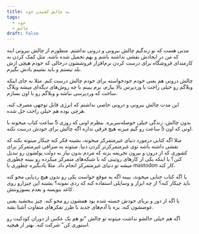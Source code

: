 ```yaml
---
title: به چالش کشیدن خود
tags:
  - خود
  - چالش
draft: false
---
```

مدتی هست که تو زندگیم چالش بیرونی و درونی نداشتم. منظورم از چالش بیرونی اینه که من در ایجادش نقشی نداشته باشم و بهم تحمیل شده باشه. مثل کمک کردن به کارمندای فروشگاه برای درست کردن نرم‌افزار فروششون درحالی که خودم هیچی ازش بلد نیستم و باید بشینم یادش بگیرم.

چالش درونی هم یعنی خودم خودخواسته برای خودم چالش درست کنم. مثلا به جای اینکه وبلاگم رو خیلی راحت با وردپرس بالا بیارم، برم ببینم با چه روش‌های دیگه‌ای میشه وبلاگ ساخت که وردپرسی نباشه و وبلاگم رو با اون بسازم.

این مدت چالش بیرونی و درونی خاصی نداشتم که انرژی قابل توجهی مصرف کنه. هرچی بوده هم خیلی راحت حل شده.

بدون چالش، زندگی خیلی حوصله‌سربره. بنظرم اونی که روزی 5 ساعت کتاب میخونه با اونی که اون 5 ساعت رو گیم میزنه هیچ فرقی نداره اگه چالش برای خودش درست نکنه.

مثلا اگه کتابی درمورد دنیای غیرمتمرکز میخونه، بشینه فکر کنه چیکار میتونه بکنه که نقشی داشته باشه توی غیرمتمرکزتر کردن دنیا. میتونه یه صرافی غیرمتمرکز برای کشوری که از درون و بیرون تحریمه بزنه که مردم بدون نیاز به دولت پولشون رو تبدیل کنن؟ یا اینکه یکی از کارهای روتینی که با شبکه‌های متمرکز میکرده رو ببینه چطوری میشه تو دنیای غیرمتمرکز انجام داد. مثلا یادبگیره چطوری با mastodon کار کنه.

یا اگه کتاب جنایی میخوند، ببینه اگه یه موقع خواست یکی رو بدون هیچ ردپایی محو کنه باید چیکار کنه؟ از چه ابزار و وسایلی استفاده کنه که ردی نمونه؟ بشینه این چیزارو روی کاغد بنویسه و بعدم بسوزونتش.

یا اگه از دور و بریای خودش خسته شده بود همشون رو محو کنه. چیز ببخشید یعنی عوضشون کنه. بره با آدم‌های جدید با طرز تفکرهای متفاوت آشنا بشه.

اگه هم خیلی حالشو نداشت میتونه تو چالش "تو هم یک عکس از دوران کودکیت رو استوری کن" شرکت کنه. بهتر از هیچیه.
